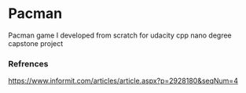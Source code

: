 # Pacman
Pacman game I developed from scratch for udacity cpp nano degree capstone project




### Refrences
https://www.informit.com/articles/article.aspx?p=2928180&seqNum=4
